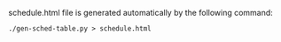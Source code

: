 schedule.html file is generated automatically by the following command:

`./gen-sched-table.py > schedule.html`
